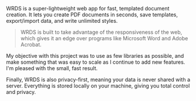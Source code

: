 WRDS is a super-lightweight web app for fast, templated document creation. It lets you create PDF documents in seconds, save templates, export/import data, and write unlimited styles.

> WRDS is built to take advantage of the responsiveness of the web, which gives it an edge over programs like Microsoft Word and Adobe Acrobat.

My objective with this project was to use as few libraries as possible, and make something that was easy to scale as I continue to add new features. I'm pleased with the small, fast result.

Finally, WRDS is also privacy-first, meaning your data is never shared with a server. Everything is stored locally on your machine, giving you total control and privacy.
